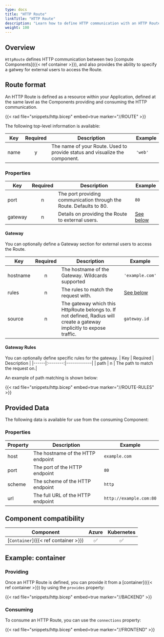```yaml
---
type: docs
title: "HTTP Route"
linkTitle: "HTTP Route"
description: "Learn how to define HTTP communication with an HTTP Route"
weight: 100
---
```


## Overview

`HttpRoute` defines HTTP communication between two [compute Components]({{< ref container >}}), and also provides the ability to specify a gatwey for external users to access the Route.

## Route format

An HTTP Route is defined as a resource within your Application, defined at the same lavel as the Components providing and consuming the HTTP communication.

{{< rad file="snippets/http.bicep" embed=true marker="//ROUTE" >}}

The following top-level information is available:

| Key  | Required | Description | Example |
|------|:--------:|-------------|---------|
| name | y | The name of your Route. Used to provide status and visualize the component. | `'web'`

### Properties

| Key  | Required | Description | Example |
|------|:--------:|-------------|---------|
| port | n | The port providing communication through the Route. Defaults to 80. | `80`
| gateway | n | Details on providing the Route to external users. | [See below](#gateway)

#### Gateway

You can optionally define a Gateway section for external users to access the Route.

| Key  | Required | Description | Example |
|------|:--------:|-------------|---------|
| hostname | n | The hostname of the Gateway. Wildcards supported | `'example.com'`
| rules | n | The rules to match the request with. | [See below](#rules)
| source | n | The gateway which this HttpRoute belongs to. If not defined, Radius will create a gateway implicitly to expose traffic. | `gateway.id`

#### Gateway Rules

You can optionally define specific rules for the gateway.
| Key  | Required | Description |
|------|:--------:|-------------|
| path | n | The path to match the request on.|

An example of path matching is shown below:

{{< rad file="snippets/http.bicep" embed=true marker="//ROUTE-RULES" >}}


## Provided Data

The following data is available for use from the consuming Component:

### Properties

| Property | Description | Example |
|----------|-------------|-------------|
| host | The hostname of the HTTP endpoint | `example.com` |
| port | The port of the HTTP endpoint | `80` |
| scheme | The scheme of the HTTP endpoint | `http` |
| url | The full URL of the HTTP endpoint | `http://example.com:80` |

## Component compatibility

| Component | Azure | Kubernetes |
|-----------|:-----:|:----------:|
| [`Container`]({{< ref container >}}) | ✅ | ✅ |

## Example: container

### Providing

Once an HTTP Route is defined, you can provide it from a [container]({{< ref container >}}) by using the `provides` property:

{{< rad file="snippets/http.bicep" embed=true marker="//BACKEND" >}}

### Consuming

To consume an HTTP Route, you can use the `connections` property:

{{< rad file="snippets/http.bicep" embed=true marker="//FRONTEND" >}}
